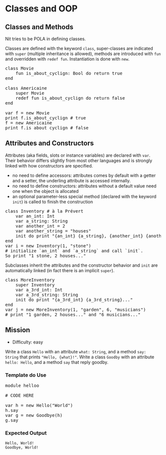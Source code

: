 # Classes and OOP

## Classes and Methods

Nit tries to be POLA in defining classes.

Classes are defined with the keyword `class`, super-classes are indicated with `super` (multiple inheritance is allowed), methods are introduced with `fun` and overridden with `redef fun`.
Instantiation is done with `new`.

<pre class="hl"><span class="hl kwa">class</span> <span class="hl kwb">Movie</span>
	<span class="hl kwa">fun</span> is_about_cyclign<span class="hl opt">:</span> <span class="hl kwb">Bool</span> <span class="hl kwa">do return true</span>
<span class="hl kwa">end</span>

<span class="hl kwa">class</span> <span class="hl kwb">Americaine</span>
	<span class="hl kwa">super</span> <span class="hl kwb">Movie</span>
	<span class="hl kwa">redef fun</span> is_about_cyclign <span class="hl kwa">do return false</span>
<span class="hl kwa">end</span>

<span class="hl kwa">var</span> f <span class="hl opt">=</span> <span class="hl kwa">new</span> <span class="hl kwb">Movie</span>
print f<span class="hl opt">.</span>is_about_cyclign <span class="hl slc"># true</span>
f <span class="hl opt">=</span> <span class="hl kwa">new</span> <span class="hl kwb">Americaine</span>
print f<span class="hl opt">.</span>is_about_cyclign <span class="hl slc"># false</span>
</pre>

## Attributes and Constructors

Attributes (aka fields, slots or instance variables) are declared with `var`.
Their behavior differs slightly from most other languages and is strongly linked with how constructors are specified.

* no need to define accessors: attributes comes by default with a getter and a setter, the underling attribute is accessed internally.
* no need to define constructors: attributes without a default value need one when the object is allocated
* an optional parameter-less special method (declared with the keyword `init`) is called to finish the construction

<pre class="hl"><span class="hl kwa">class</span> <span class="hl kwb">Inventory</span> <span class="hl slc"># à la Prévert</span>
	<span class="hl kwa">var</span> an_int<span class="hl opt">:</span> <span class="hl kwb">Int</span>
	<span class="hl kwa">var</span> a_string<span class="hl opt">:</span> <span class="hl kwb">String</span>
	<span class="hl kwa">var</span> another_int <span class="hl opt">=</span> <span class="hl num">2</span>
	<span class="hl kwa">var</span> another_string <span class="hl opt">=</span> <span class="hl str">&quot;houses&quot;</span>
	<span class="hl kwa">init do</span> print <span class="hl str">&quot;</span><span class="hl esc">{an_int} {a_string}</span><span class="hl str">,</span> <span class="hl esc">{another_int} {another_string}</span><span class="hl str">...&quot;</span>
<span class="hl kwa">end</span>
<span class="hl kwa">var</span> i <span class="hl opt">=</span> <span class="hl kwa">new</span> <span class="hl kwb">Inventory</span><span class="hl opt">(</span><span class="hl num">1</span><span class="hl opt">,</span> <span class="hl str">&quot;stone&quot;</span><span class="hl opt">)</span>
<span class="hl slc"># initialize `an_int` and `a_string` and call `init`.</span>
<span class="hl kwb">So</span> print <span class="hl str">&quot;1 stone, 2 houses...&quot;</span>
</pre>

Subclasses inherit the attributes and the constructor behavior and `init` are automatically linked (in fact there is an implicit `super`).

<pre class="hl"><span class="hl kwa">class</span> <span class="hl kwb">MoreInventory</span>
	<span class="hl kwa">super</span> <span class="hl kwb">Inventory</span>
	<span class="hl kwa">var</span> a_3rd_int<span class="hl opt">:</span> <span class="hl kwb">Int</span>
	<span class="hl kwa">var</span> a_3rd_string<span class="hl opt">:</span> <span class="hl kwb">String</span>
	<span class="hl kwa">init do</span> print <span class="hl str">&quot;</span><span class="hl esc">{a_3rd_int} {a_3rd_string}</span><span class="hl str">...&quot;</span>
<span class="hl kwa">end</span>
<span class="hl kwa">var</span> j <span class="hl opt">=</span> <span class="hl kwa">new</span> <span class="hl kwb">MoreInventory</span><span class="hl opt">(</span><span class="hl num">1</span><span class="hl opt">,</span> <span class="hl str">&quot;garden&quot;</span><span class="hl opt">,</span> <span class="hl num">6</span><span class="hl opt">,</span> <span class="hl str">&quot;musicians&quot;</span><span class="hl opt">)</span>
<span class="hl slc"># print &quot;1 garden, 2 houses...&quot; and &quot;6 musicians...&quot;</span>
</pre>

## Mission

* Difficulty: easy

Write a class `Hello` with an attribute `what: String`, and a method `say: String` that prints `"Hello, {what}!"`.
Write a class `Goodby` with an attribute `hello: Hello`, and a method `say` that reply goodby.

### Template do Use

<pre class="hl"><span class="hl kwa">module</span> helloo

<span class="hl slc"># CODE HERE</span>

<span class="hl kwa">var</span> h <span class="hl opt">=</span> <span class="hl kwa">new</span> <span class="hl kwb">Hello</span><span class="hl opt">(</span><span class="hl str">&quot;World&quot;</span><span class="hl opt">)</span>
h<span class="hl opt">.</span>say
<span class="hl kwa">var</span> g <span class="hl opt">=</span> <span class="hl kwa">new</span> <span class="hl kwb">Goodbye</span><span class="hl opt">(</span>h<span class="hl opt">)</span>
g<span class="hl opt">.</span>say
</pre>

### Expected Output

	Hello, World!
	Goodbye, World!
